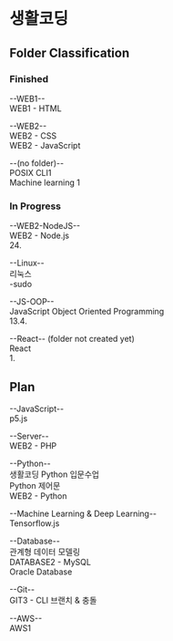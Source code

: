 # 생활코딩 

## Folder Classification

### Finished

--WEB1-- \
WEB1 - HTML

--WEB2-- \
WEB2 - CSS \
WEB2 - JavaScript

--(no folder)-- \
POSIX CLI1 \
Machine learning 1


### In Progress

--WEB2-NodeJS-- \
WEB2 - Node.js \
24.

--Linux-- \
리눅스 \
-sudo

--JS-OOP-- \
JavaScript Object Oriented Programming \
13.4.

--React-- (folder not created yet) \
React \
1.


## Plan

--JavaScript-- \
p5.js

--Server-- \
WEB2 - PHP

--Python-- \
생활코딩 Python 입문수업 \
Python 제어문 \
WEB2 - Python

--Machine Learning & Deep Learning-- \
Tensorflow.js

--Database-- \
관계형 데이터 모델링 \
DATABASE2 - MySQL \
Oracle Database


--Git-- \
GIT3 - CLI 브랜치 & 충돌

--AWS-- \
AWS1

